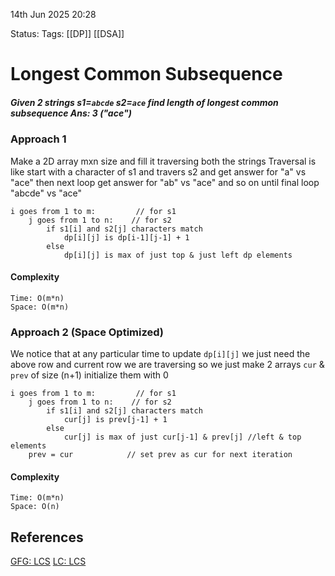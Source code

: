 14th Jun 2025 20:28

Status: 
Tags: [[DP]]  [[DSA]]

# Longest Common Subsequence
##### Given 2 strings s1=`abcde` s2=`ace` find length of longest common subsequence Ans: 3 ("ace")
### Approach 1
Make a 2D array mxn size and fill it traversing both the strings
Traversal is like start with a character of s1 and travers s2 and get answer for "a" vs "ace"
then next loop get answer for "ab" vs "ace" and so on until final loop "abcde" vs "ace"
```
i goes from 1 to m:         // for s1
	j goes from 1 to n:    // for s2
		if s1[i] and s2[j] characters match
			dp[i][j] is dp[i-1][j-1] + 1
		else
			dp[i][j] is max of just top & just left dp elements 
```

#### Complexity
```
Time: O(m*n)
Space: O(m*n)
```

### Approach 2 (Space Optimized)
We notice that at any particular time to update `dp[i][j]` we just need the above row and current row we are traversing
so we just make 2 arrays `cur` & `prev` of size (n+1) initialize them with 0

```
i goes from 1 to m:         // for s1
	j goes from 1 to n:    // for s2
		if s1[i] and s2[j] characters match
			cur[j] is prev[j-1] + 1
		else
			cur[j] is max of just cur[j-1] & prev[j] //left & top elements
	prev = cur            // set prev as cur for next iteration
```

#### Complexity
```
Time: O(m*n)
Space: O(n)
```


## References
[GFG: LCS](https://www.geeksforgeeks.org/dsa/longest-common-subsequence-dp-4/)
[LC: LCS](https://leetcode.com/problems/longest-common-subsequence/)
